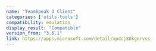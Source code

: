 ```yaml
---
name: "TeamSpeak 3 Client"
categories: ['utils-tools']
compatibility: emulation
display_result: "Compatible"
version_from: "3.6.1"
link: https://apps.microsoft.com/detail/xpdcj80kgnrvss
---
```


